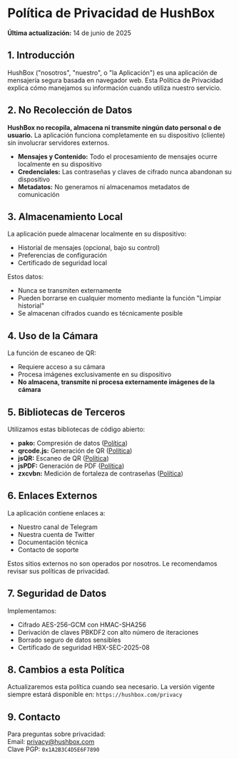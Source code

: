 # Política de Privacidad de HushBox

**Última actualización:** 14 de junio de 2025

## 1. Introducción

HushBox ("nosotros", "nuestro", o "la Aplicación") es una aplicación de mensajería segura basada en navegador web. Esta Política de Privacidad explica cómo manejamos su información cuando utiliza nuestro servicio.

## 2. No Recolección de Datos

**HushBox no recopila, almacena ni transmite ningún dato personal o de usuario.** La aplicación funciona completamente en su dispositivo (cliente) sin involucrar servidores externos.

- **Mensajes y Contenido:** Todo el procesamiento de mensajes ocurre localmente en su dispositivo
- **Credenciales:** Las contraseñas y claves de cifrado nunca abandonan su dispositivo
- **Metadatos:** No generamos ni almacenamos metadatos de comunicación

## 3. Almacenamiento Local

La aplicación puede almacenar localmente en su dispositivo:
- Historial de mensajes (opcional, bajo su control)
- Preferencias de configuración
- Certificado de seguridad local

Estos datos:
- Nunca se transmiten externamente
- Pueden borrarse en cualquier momento mediante la función "Limpiar historial"
- Se almacenan cifrados cuando es técnicamente posible

## 4. Uso de la Cámara

La función de escaneo de QR:
- Requiere acceso a su cámara
- Procesa imágenes exclusivamente en su dispositivo
- **No almacena, transmite ni procesa externamente imágenes de la cámara**

## 5. Bibliotecas de Terceros

Utilizamos estas bibliotecas de código abierto:
- **pako:** Compresión de datos ([Política](https://github.com/nodeca/pako))
- **qrcode.js:** Generación de QR ([Política](https://github.com/soldair/node-qrcode))
- **jsQR:** Escaneo de QR ([Política](https://github.com/cozmo/jsQR))
- **jsPDF:** Generación de PDF ([Política](https://github.com/parallax/jsPDF))
- **zxcvbn:** Medición de fortaleza de contraseñas ([Política](https://github.com/dropbox/zxcvbn))

## 6. Enlaces Externos

La aplicación contiene enlaces a:
- Nuestro canal de Telegram
- Nuestra cuenta de Twitter
- Documentación técnica
- Contacto de soporte

Estos sitios externos no son operados por nosotros. Le recomendamos revisar sus políticas de privacidad.

## 7. Seguridad de Datos

Implementamos:
- Cifrado AES-256-GCM con HMAC-SHA256
- Derivación de claves PBKDF2 con alto número de iteraciones
- Borrado seguro de datos sensibles
- Certificado de seguridad HBX-SEC-2025-08

## 8. Cambios a esta Política

Actualizaremos esta política cuando sea necesario. La versión vigente siempre estará disponible en:
`https://hushbox.com/privacy`

## 9. Contacto

Para preguntas sobre privacidad:  
Email: privacy@hushbox.com  
Clave PGP: `0x1A2B3C4D5E6F7890`
